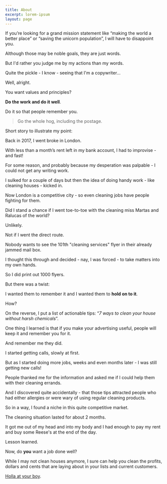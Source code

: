```yaml
---
title: About
excerpt: lorem-ipsum
layout: page
---
```

If you’re looking for a grand mission statement like “making the world a better place” or “saving the unicorn population”, I will have to disappoint you.

Although those may be noble goals, they are just words.

But I'd rather you judge me by my actions than my words.

Quite the pickle - I know - seeing that I'm a copywriter...

Well, alright.

You want values and principles?

**Do the work and do it well**.

Do it so that people remember you.

> Go the whole hog, including the postage.

Short story to illustrate my point:

Back in 2017, I went broke in London.

With less than a month’s rent left in my bank account, I had to improvise - and fast!

For some reason, and probably because my desperation was palpable - I could not get any writing work.

I sulked for a couple of days but then the idea of doing handy work - like cleaning houses - kicked in.

Now London is a competitive city - so even cleaning jobs have people fighting for them.

Did I stand a chance if I went toe-to-toe with the cleaning miss Martas and Ralucas of the world?

Unlikely.

Not if I went the direct route.

Nobody wants to see the 101th "cleaning services" flyer in their already jammed mail box.

I thought this through and decided - nay, I was forced - to take matters into my own hands.

So I did print out 1000 flyers.

But there was a twist:

I wanted them to remember it and I wanted them to **hold on to it**.

How?

On the reverse, I put a list of actionable tips: “*7 ways to clean your house without harsh chemicals*”.

One thing I learned is that if you make your advertising useful, people will keep it and remember you for it.

And remember me they did.

I started getting calls, slowly at first.

But as I started doing more jobs, weeks and even months later - I was still getting new calls!

People thanked me for the information and asked me if I could help them with their cleaning errands.

And I discovered quite accidentally - that those tips attracted people who had either allergies or were wary of using regular cleaning products.

So in a way, I found a niche in this quite competitive market.

The cleaning situation lasted for about 2 months.

It got me out of my head and into my body and I had enough to pay my rent and buy some Reese's at the end of the day.

Lesson learned.

Now, do **you** want a job done well?

While I may not clean houses anymore, I sure can help you clean the profits, dollars and cents that are laying about in your lists and current customers.

[Holla at your boy](/contact).

